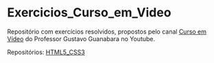# Exercicios_Curso_em_Video
Repositório com exercícios resolvidos, propostos pelo canal <a href="https://www.youtube.com/@CursoemVideo" target="_blank" rel="external">Curso em Vídeo</a> do Professor Gustavo Guanabara no Youtube.

Repositórios:
<a href="https://kryotsz.github.io/Exercicios_Curso_em_Video/HTML5_CSS3">HTML5_CSS3</a>
